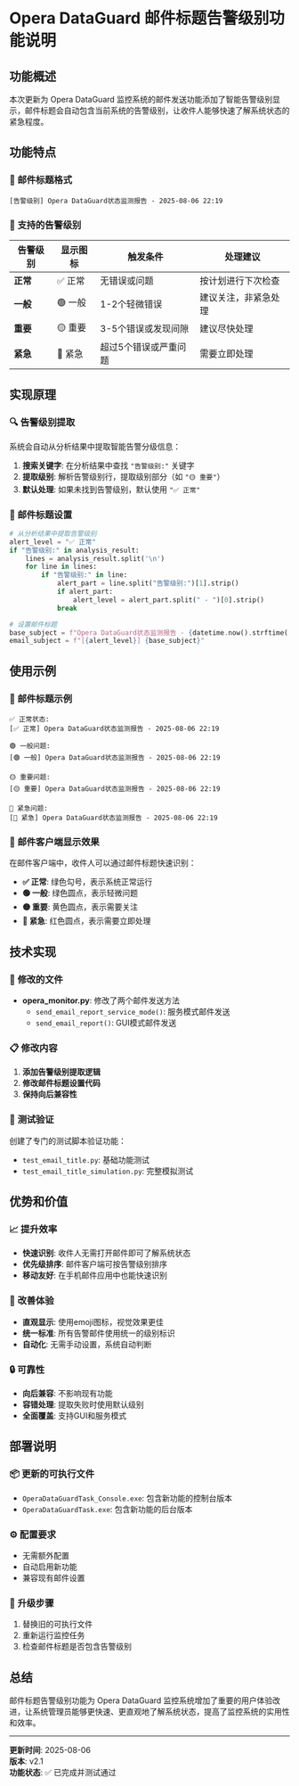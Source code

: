 # Opera DataGuard 邮件标题告警级别功能说明

## 功能概述

本次更新为 Opera DataGuard 监控系统的邮件发送功能添加了智能告警级别显示，邮件标题会自动包含当前系统的告警级别，让收件人能够快速了解系统状态的紧急程度。

## 功能特点

### 📧 **邮件标题格式**
```
[告警级别] Opera DataGuard状态监测报告 - 2025-08-06 22:19
```

### 🚨 **支持的告警级别**

| 告警级别 | 显示图标 | 触发条件 | 处理建议 |
|---------|---------|----------|----------|
| **正常** | ✅ 正常 | 无错误或问题 | 按计划进行下次检查 |
| **一般** | 🟢 一般 | 1-2个轻微错误 | 建议关注，非紧急处理 |
| **重要** | 🟡 重要 | 3-5个错误或发现间隙 | 建议尽快处理 |
| **紧急** | 🔴 紧急 | 超过5个错误或严重问题 | 需要立即处理 |

## 实现原理

### 🔍 **告警级别提取**

系统会自动从分析结果中提取智能告警分级信息：

1. **搜索关键字**: 在分析结果中查找 `"告警级别:"` 关键字
2. **提取级别**: 解析告警级别行，提取级别部分（如 `"🟡 重要"`）
3. **默认处理**: 如果未找到告警级别，默认使用 `"✅ 正常"`

### 📝 **邮件标题设置**

```python
# 从分析结果中提取告警级别
alert_level = "✅ 正常"
if "告警级别:" in analysis_result:
    lines = analysis_result.split('\n')
    for line in lines:
        if "告警级别:" in line:
            alert_part = line.split("告警级别:")[1].strip()
            if alert_part:
                alert_level = alert_part.split(" - ")[0].strip()
            break

# 设置邮件标题
base_subject = f"Opera DataGuard状态监测报告 - {datetime.now().strftime('%Y-%m-%d %H:%M')}"
email_subject = f"[{alert_level}] {base_subject}"
```

## 使用示例

### 📧 **邮件标题示例**

```
✅ 正常状态:
[✅ 正常] Opera DataGuard状态监测报告 - 2025-08-06 22:19

🟢 一般问题:
[🟢 一般] Opera DataGuard状态监测报告 - 2025-08-06 22:19

🟡 重要问题:
[🟡 重要] Opera DataGuard状态监测报告 - 2025-08-06 22:19

🔴 紧急问题:
[🔴 紧急] Opera DataGuard状态监测报告 - 2025-08-06 22:19
```

### 📱 **邮件客户端显示效果**

在邮件客户端中，收件人可以通过邮件标题快速识别：

- **✅ 正常**: 绿色勾号，表示系统正常运行
- **🟢 一般**: 绿色圆点，表示轻微问题
- **🟡 重要**: 黄色圆点，表示需要关注
- **🔴 紧急**: 红色圆点，表示需要立即处理

## 技术实现

### 🔧 **修改的文件**

- **opera_monitor.py**: 修改了两个邮件发送方法
  - `send_email_report_service_mode()`: 服务模式邮件发送
  - `send_email_report()`: GUI模式邮件发送

### 📋 **修改内容**

1. **添加告警级别提取逻辑**
2. **修改邮件标题设置代码**
3. **保持向后兼容性**

### 🧪 **测试验证**

创建了专门的测试脚本验证功能：
- `test_email_title.py`: 基础功能测试
- `test_email_title_simulation.py`: 完整模拟测试

## 优势和价值

### 📈 **提升效率**

- **快速识别**: 收件人无需打开邮件即可了解系统状态
- **优先级排序**: 邮件客户端可按告警级别排序
- **移动友好**: 在手机邮件应用中也能快速识别

### 🎯 **改善体验**

- **直观显示**: 使用emoji图标，视觉效果更佳
- **统一标准**: 所有告警邮件使用统一的级别标识
- **自动化**: 无需手动设置，系统自动判断

### 🔒 **可靠性**

- **向后兼容**: 不影响现有功能
- **容错处理**: 提取失败时使用默认级别
- **全面覆盖**: 支持GUI和服务模式

## 部署说明

### 📦 **更新的可执行文件**

- `OperaDataGuardTask_Console.exe`: 包含新功能的控制台版本
- `OperaDataGuardTask.exe`: 包含新功能的后台版本

### ⚙️ **配置要求**

- 无需额外配置
- 自动启用新功能
- 兼容现有邮件设置

### 🔄 **升级步骤**

1. 替换旧的可执行文件
2. 重新运行监控任务
3. 检查邮件标题是否包含告警级别

## 总结

邮件标题告警级别功能为 Opera DataGuard 监控系统增加了重要的用户体验改进，让系统管理员能够更快速、更直观地了解系统状态，提高了监控系统的实用性和效率。

---

**更新时间**: 2025-08-06  
**版本**: v2.1  
**功能状态**: ✅ 已完成并测试通过